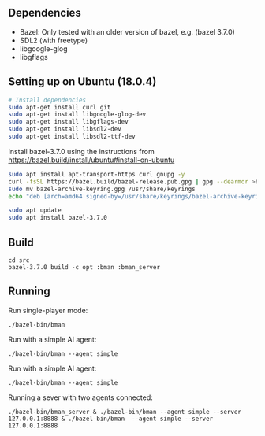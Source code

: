 ## Dependencies

* Bazel: Only tested with an older version of bazel, e.g. (bazel 3.7.0)
* SDL2 (with freetype)
* libgoogle-glog
* libgflags

## Setting up on Ubuntu (18.0.4)

```bash
# Install dependencies
sudo apt-get install curl git
sudo apt-get install libgoogle-glog-dev
sudo apt-get install libgflags-dev
sudo apt-get install libsdl2-dev
sudo apt-get install libsdl2-ttf-dev

```
Install bazel-3.7.0 using the instructions from https://bazel.build/install/ubuntu#install-on-ubuntu

```bash
sudo apt install apt-transport-https curl gnupg -y
curl -fsSL https://bazel.build/bazel-release.pub.gpg | gpg --dearmor >bazel-archive-keyring.gpg
sudo mv bazel-archive-keyring.gpg /usr/share/keyrings
echo "deb [arch=amd64 signed-by=/usr/share/keyrings/bazel-archive-keyring.gpg] https://storage.googleapis.com/bazel-apt stable jdk1.8" | sudo tee /etc/apt/sources.list.d/bazel.list

sudo apt update
sudo apt install bazel-3.7.0

```
## Build
```
cd src
bazel-3.7.0 build -c opt :bman :bman_server
```

## Running

Run single-player mode:

```
./bazel-bin/bman
```

Run with a simple AI agent:

```
./bazel-bin/bman --agent simple
```

Run with a simple AI agent:

```
./bazel-bin/bman --agent simple
```


Running a sever with two agents connected:

```
./bazel-bin/bman_server & ./bazel-bin/bman --agent simple --server 127.0.0.1:8888 & ./bazel-bin/bman  --agent simple --server 127.0.0.1:8888
```